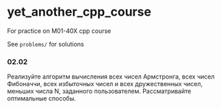 # yet_another_cpp_course
For practice on M01-40X cpp course

See `problems/` for solutions

### 02.02

Реализуйте алгоритм вычисления всех чисел Армстронга, всех чисел Фибоначчи, всех избыточных чисел и всех дружественных чисел, меньших числа N, заданного пользователем. Рассматривайте оптимальные способы.
